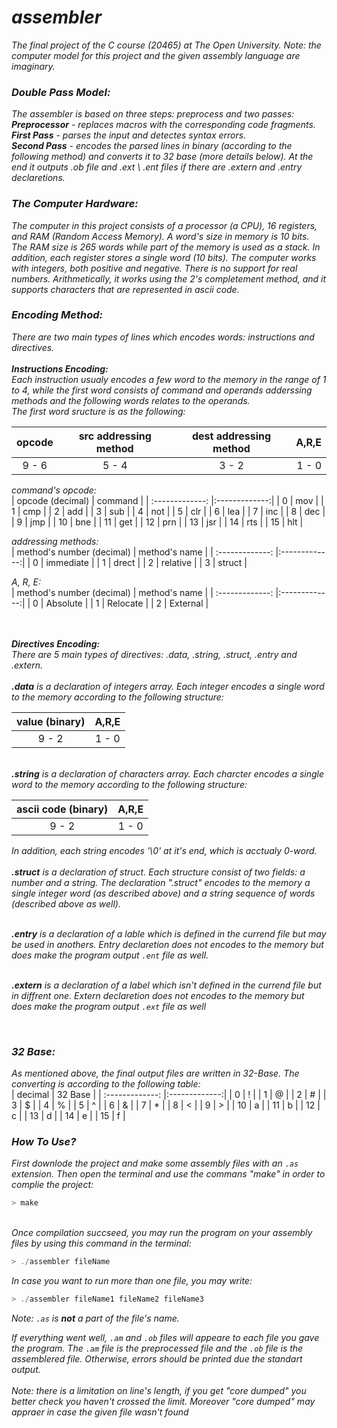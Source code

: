 # *assembler*

*The final project of the C course (20465) at The Open University.
Note: the computer model for this project and the given assembly language are imaginary.*

### *Double Pass Model:*
*The assembler is based on three steps: preprocess and two passes: <br />
**Preprocessor** - replaces macros with the corresponding code fragments. <br />
**First Pass** - parses the input and detectes syntax errors. <br />
**Second Pass** - encodes the parsed lines in binary (according to the following method) and converts it to 32 base (more details below). At the end it outputs .ob file and .ext \ .ent files if there are .extern and .entry declaretions.* 

### *The Computer Hardware:*
*The computer in this project consists of a processor (a CPU), 16 registers, and RAM (Random Access Memory).
A word's size in memory is 10 bits. The RAM size is 265 words while part of the memory is used as a stack. In addition, each register stores a single word (10 bits).
The computer works with integers, both positive and negative. There is no support for real numbers. Arithmetically, it works using the 2's completement method, and it supports characters that are represented in ascii code.*


### *Encoding Method:*
*There are two main types of lines which encodes words: instructions and directives. <br /> <br />
**Instructions Encoding:** <br />
Each instruction usualy encodes a few word to the memory in the range of 1 to 4, while the first word consists of command and operands adderssing methods and the following words relates to the operands. <br />
The first word sructure is as the following:*

| opcode        | src addressing method | dest addressing method | A,R,E  |
| :-------------: |:-------------:|:-------------:| -----:|
| 9 - 6 | 5 - 4 | 3 - 2  | 1 - 0 |

*command's opcode: <br />*
| opcode (decimal)        | command |
| :-------------: |:-------------:|
| 0        | mov |
| 1        | cmp |
| 2        | add |
| 3        | sub |
| 4        | not |
| 5        | clr |
| 6        | lea |
| 7        | inc |
| 8        | dec |
| 9        | jmp |
| 10       | bne |
| 11       | get |
| 12       | prn |
| 13       | jsr |
| 14       | rts |
| 15       | hlt |

*addressing methods: <br />*
| method's number (decimal)        | method's name |
| :-------------: |:-------------:|
| 0        | immediate |
| 1        | drect |
| 2        | relative |
| 3        | struct |

*A, R, E: <br />*
| method's number (decimal)        | method's name |
| :-------------: |:-------------:|
| 0        | Absolute |
| 1        | Relocate |
| 2        | External |

*<br /> <br />
 **Directives Encoding:** <br /> 
 There are 5 main types of directives: .data, .string, .struct, .entry and .extern. <br /> <br />
 **.data** is a declaration of integers array. Each integer encodes a single word to the memory according to the following structure: <br />*
 
 | value (binary) | A,R,E |
| :-------------: |:-------------:|
| 9 - 2 | 1 - 0 |

*<br />
**.string** is a declaration of characters array. Each charcter encodes a single word to the memory according to the following structure: <br />*
 
 | ascii code (binary) | A,R,E |
| :-------------: |:-------------:|
| 9 - 2 | 1 - 0 |

*In addition, each string encodes '\0' at it's end, which is acctualy 0-word. <br />*
*<br />
**.struct** is a declaration of struct. Each structure consist of two fields: a number and a string. The declaration ".struct" encodes to the memory a single integer word (as described above) and a string sequence of words (described above as well). <br />*

*<br />
**.entry** is a declaration of a lable which is defined in the currend file but may be used in anothers. Entry declaretion does not encodes to the memory but does make the program output `.ent` file as well. <br />*

*<br />
**.extern** is a declaration of a label which isn't defined in the currend file but in diffrent one. Extern declaretion does not encodes to the memory but does make the program output `.ext` file as well <br />*

*<br />*
### *32 Base:*
 
 *As mentioned above, the final output files are written in 32-Base. The converting is according to the following table: <br />*
| decimal       | 32 Base |
| :-------------: |:-------------:|
| 0        | ! |
| 1        | @ |
| 2        | # |
| 3        | $ |
| 4        | % |
| 5        | ^ |
| 6        | & |
| 7        | * |
| 8        | < |
| 9        | > |
| 10       | a |
| 11       | b |
| 12       | c |
| 13       | d |
| 14       | e |
| 15       | f |


### *How To Use?*
*First downlode the project and make some assembly files with an `.as` extension. Then open the terminal and use the commans "make" in order to complie the project:*
```C
> make
```
*<br /> Once compilation succseed, you may run the program on your assembly files by using this command in the terminal:*
```C
> ./assembler fileName
```
*In case you want to run more than one file, you may write:*
```C
> ./assembler fileName1 fileName2 fileName3
```
*Note: `.as` is **not** a part of the file's name.*

*If everything went well, `.am` and `.ob` files will appeare to each file you gave the program. The `.am` file is the preprocessed file and the `.ob` file is the assemblered file. Otherwise, errors should be printed due the standart output. <br />
<br />Note: there is a limitation on line's length, if you get "core dumped" you better check you haven't crossed the limit. Moreover "core dumped" may appraer in case the given file wasn't found*
